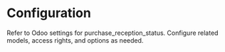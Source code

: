 # Configuration

Refer to Odoo settings for purchase_reception_status. Configure related models, access rights, and options as needed.
